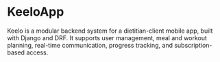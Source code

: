 # KeeloApp
Keelo is a modular backend system for a dietitian-client mobile app, built with Django and DRF. It supports user management, meal and workout planning, real-time communication, progress tracking, and subscription-based access.
